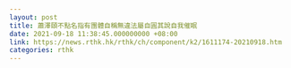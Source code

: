 ```yaml
---
layout: post
title: 蕭澤頤不點名指有團體自稱無違法屬自圓其說自我催眠
date: 2021-09-18 11:38:45.000000000 +08:00
link: https://news.rthk.hk/rthk/ch/component/k2/1611174-20210918.htm
categories: rthk
---
```



